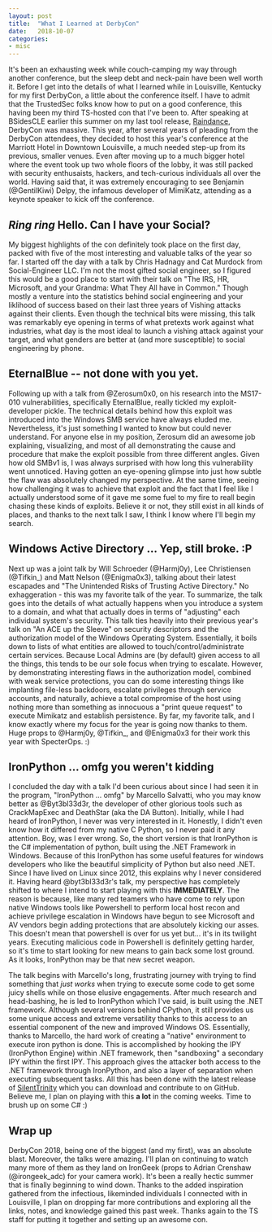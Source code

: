 ```yaml
---
layout: post
title:  "What I Learned at DerbyCon"
date:   2018-10-07
categories: 
- misc
---
```


It's been an exhausting week while couch-camping my way through another conference, but the sleep debt and neck-pain have been well worth it. Before I get into the details of what I learned 
while in Louisville, Kentucky for my first DerbyCon, a little about the conference itself. I have to admit that the TrustedSec folks know how to put on a good conference, this having been my third TS-hosted
con that I've been to. After speaking at BSidesCLE earlier this summer on my last tool release, [Raindance](https://github.com/true-demon/raindance), DerbyCon was massive. This year, after several years of 
pleading from the DerbyCon attendees, they decided to host this year's conference at the Marriott Hotel in Downtown Louisville, a much needed step-up from its previous, smaller venues. Even after moving up
to a much bigger hotel where the event took up two whole floors of the lobby, it was still packed with security enthusaists, hackers, and tech-curious individuals all over the world. Having said that, it was
extremely encouraging to see Benjamin (@GentilKiwi) Delpy, the infamous developer of MimiKatz, attending as a keynote speaker to kick off the conference.

## *Ring ring* Hello. Can I have your Social?

My biggest highlights of the con definitely took place on the first day, packed with five of the most interesting and valuable talks of the year so far. I started off the day with a talk by Chris Hadnagy and 
Cat Murdock from Social-Engineer LLC. I'm not the most gifted social engineer, so I figured this would be a good place to start with their talk on 
"The IRS, HR, Microsoft, and your Grandma: What They All have in Common." Though mostly a venture into the statistics behind social engineering and your liklihood of success based on their last three years of
Vishing attacks against their clients. Even though the technical bits were missing, this talk was remarkably eye opening in terms of what pretexts work against what industries, what day is the most ideal to
launch a vishing attack against your target, and what genders are better at (and more susceptible) to social engineering by phone. 

## EternalBlue -- not done with you yet.

Following up with a talk from @Zerosum0x0, on his research into the MS17-010 vulnerabilities, specifically EternalBlue, really tickled my exploit-developer pickle. The technical details behind how this exploit
was introduced into the Windows SMB service have always eluded me. Nevertheless, it's just something I wanted to know but could never understand. For anyone else in my position, Zerosum did an awesome job
explaining, visualizing, and most of all demonstrating the cause and procedure that make the exploit possible from three different angles. Given how old SMBv1 is, I was always surprised with how long this 
vulnerability went unnoticed. Having gotten an eye-opening glimpse into just how subtle the flaw was absolutely changed my perspective. At the same time, seeing how challenging it was to achieve that exploit
and the fact that I feel like I actually understood some of it gave me some fuel to my fire to reall begin chasing these kinds of exploits. Believe it or not, they still exist in all kinds of places, and 
thanks to the next talk I saw, I think I know where I'll begin my search.

## Windows Active Directory ... Yep, still broke. :P

Next up was a joint talk by Will Schroeder (@Harmj0y), Lee Christiensen (@Tifkin_) and Matt Nelson (@Enigma0x3), talking about their latest escapades and "The Unintended Risks of Trusting Active Directory."
No exhaggeration - this was my favorite talk of the year. To summarize, the talk goes into the details of what actually happens when you introduce a system to a domain, and what that actually does in terms of
"adjusting" each individual system's security. This talk ties heavily into their previous year's talk on "An ACE up the Sleeve" on security descriptors and the authorization model of the Windows Operating System.
Essentially, it boils down to lists of what entities are allowed to touch/control/administrate certain services. Because Local Admins are (by default) given access to all the things, this tends to be our sole
focus when trying to escalate. However, by demonstrating interesting flaws in the authorization model, combined with weak service protections, you can do some interesting things like implanting file-less backdoors, 
escalate privileges through service accounts, and naturally, achieve a total compromise of the host using nothing more than something as innocuous a "print queue request" to execute Mimikatz and establish
persistence. By far, my favorite talk, and I know exactly where my focus for the year is going now thanks to them. Huge props to @Harmj0y, @Tifkin_, and @Enigma0x3 for their work this year with SpecterOps. :)

## IronPython ... omfg you weren't kidding

I concluded the day with a talk I'd been curious about since I had seen it in the program, "IronPython ... omfg" by Marcello Salvatti, who you may know better as @Byt3bl33d3r, the developer of other glorious
tools such as CrackMapExec and DeathStar (aka the DA Button). Initially, while I had heard of IronPython, I never was very interested in it. Honestly, I didn't even know how it differed from my native C Python,
so I never paid it any attention. Boy, was I ever wrong. So, the short version is that IronPython is the C# implementation of python, built using the .NET Framework in Windows. Because of this IronPython has some useful features for windows developers who like the beautiful simplicity of Python but also need .NET. Since I have lived on Linux since 2012, this explains why I never considered it. Having heard @byt3bl33d3r's talk, my perspective has completely shifted to where I intend to start playing with this **IMMEDIATELY**. The reason is because, like many red teamers who have come to rely upon native 
Windows tools like Powershell to perform local host recon and achieve privilege escalation in Windows have begun to see Microsoft and AV vendors begin adding protections that are absolutely kicking our asses. 
This doesn't mean that powershell is over for us yet but... it's in its twilight years. Executing malicious code in Powershell is definitely getting harder, so it's time to start looking for new means to 
gain back some lost ground. As it looks, IronPython may be that new secret weapon.

The talk begins with Marcello's long, frustrating journey with trying to find something that *just works* when trying to execute some code to get some juicy shells while on those elusive engagements. After
much research and head-bashing, he is led to IronPython which I've said, is built using the .NET framework. Although several versions behind CPython, it still provides us some unique access and extreme versatility 
thanks to this access to an essential component of the new and improved Windows OS. Essentially, thanks to Marcello, the hard work of creating a "native" environment to execute iron python is done. This is 
accomplished by hooking the IPY (IronPython Engine) within .NET framework, then "sandboxing" a secondary IPY within the first IPY. This approach gives the attacker both access to the .NET framework through IronPython,
and also a layer of separation when executing subsequent tasks. All this has been done with the latest release of [SilentTrinity](https://github.com/byt3bl33d3r/SilentTrinity) which you can download and
contribute to on GitHub. Believe me, I plan on playing with this **a lot** in the coming weeks. Time to brush up on some C# :)

## Wrap up

DerbyCon 2018, being one of the biggest (and my first), was an absolute blast. Moreover, the talks were amazing. I'll plan on continuing to watch many more of them as they land on IronGeek (props to
Adrian Crenshaw (@irongeek_adc) for your camera work). It's been a really hectic summer that is finally beginning to wind down. Thanks to the added inspiration gathered from the infectious, likeminded individuals 
I connected with in Louisville, I plan on dropping far more contributions and exploring all the links, notes, and knowledge gained this past week. Thanks again to the TS staff for putting it together and 
setting up an awesome con.
